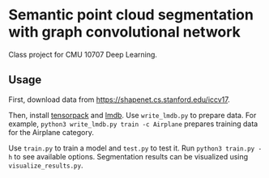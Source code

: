# Semantic point cloud segmentation with graph convolutional network
Class project for CMU 10707 Deep Learning.

## Usage
First, download data from <https://shapenet.cs.stanford.edu/iccv17>.

Then, install [tensorpack](https://github.com/ppwwyyxx/tensorpack) and [lmdb](https://lmdb.readthedocs.io). Use `write_lmdb.py` to prepare data. For example, `python3 write_lmdb.py train -c Airplane` prepares training data for the Airplane category.

Use `train.py` to train a model and `test.py` to test it. Run `python3 train.py -h` to see available options. Segmentation results can be visualized using `visualize_results.py`.
